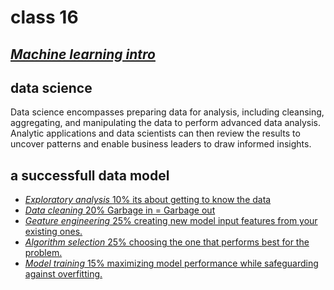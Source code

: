 # class 16

## <ins>*Machine learning intro*

## data science

Data science encompasses preparing data for analysis, including cleansing, aggregating, and manipulating the data to perform advanced data analysis. Analytic applications and data scientists can then review the results to uncover patterns and enable business leaders to draw informed insights.

## a successfull data model

- <ins>*Exploratory analysis* 10%  its about getting to know the data
- <ins>*Data cleaning* 20%   Garbage in = Garbage out
- <ins>*Geature engineering* 25%  creating new model input features from your existing ones.
- <ins>*Algorithm selection* 25%  choosing the one that performs best for the problem.
- <ins>*Model training* 15%  maximizing model performance while safeguarding against overfitting.
  
